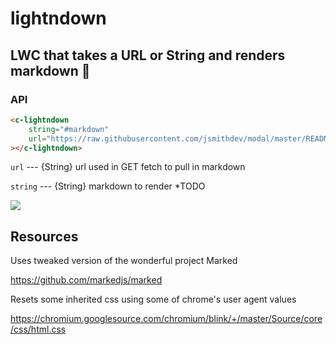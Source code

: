 # lightndown

## LWC that takes a URL or String and renders markdown 🦄

### API

```html
<c-lightndown
    string="#markdown"
    url="https://raw.githubusercontent.com/jsmithdev/modal/master/README.md"
></c-lightndown>
```

```url``` --- {String} url used in GET fetch to pull in markdown

```string``` --- {String} markdown to render *TODO

<img src="https://i.imgur.com/NrNqy7r.png"/>

## Resources

Uses tweaked version of the wonderful project Marked 


https://github.com/markedjs/marked

 Resets some inherited css using some of chrome's user agent values
 
https://chromium.googlesource.com/chromium/blink/+/master/Source/core/css/html.css
